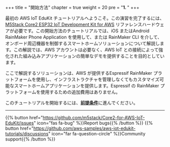 +++
title = "開始方法"
chapter = true
weight = 20
pre = "<b>1. </b>"
+++

最初の AWS IoT EduKit チュートリアルへようこそ。この演習を完了するには、[M5Stack Core2 ESP32 IoT Development Kit for AWS](https://ssci.to/Core2_for_AWS) リファレンスハードウェアが必要です。この開始方法のチュートリアルでは、iOS またはAndroid RainMaker Phone Application を使用して、または RainMaker CLI を介して、オンボード周辺機器を制御するスマートホームソリューションについて解説します。この解説では、AWS アカウントは必要なく、AWS IoT との接続によって強化された組み込みアプリケーションの簡単なデモを提供することを目的としています。

ここで解説するソリューションは、AWS が提供するEspressif RainMaker プラットフォームを使用し、インフラストラクチャを管理しなくてもカスタマイズ可能なスマートホームアプリケーションを提供します。Espressif の RainMaker プラットフォームを使用するための追加費用はありません。

このチュートリアルを開始するには、[**前提条件**](/ja/getting-started/prerequisites.html)に進んでください。

---
{{% button href="https://github.com/m5stack/Core2-for-AWS-IoT-EduKit/issues" icon="fas fa-bug" %}}Report bugs{{% /button %}} {{% button href="https://github.com/aws-samples/aws-iot-edukit-tutorials/discussions" icon="far fa-question-circle" %}}Community support{{% /button %}}